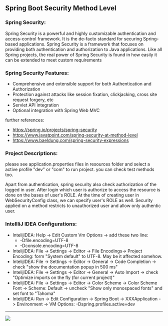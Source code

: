 ## Spring Boot Security Method Level

### Spring Security:
Spring Security is a powerful and highly customizable authentication and access-control framework. It is the de-facto standard for securing Spring-based applications.
Spring Security is a framework that focuses on providing both authentication and authorization to Java applications. Like all Spring projects, the real power of Spring Security is found in how easily it can be extended to meet custom requirements

### Spring Security Features:
- Comprehensive and extensible support for both Authentication and Authorization
- Protection against attacks like session fixation, clickjacking, cross site request forgery, etc
- Servlet API integration
- Optional integration with Spring Web MVC


further references:     
- https://spring.io/projects/spring-security
- https://www.javatpoint.com/spring-security-at-method-level
- https://www.baeldung.com/spring-security-expressions



### Project Descriptions:
please see application.properties files in resources folder and select a active profile "dev" or "com" to run project. you can check test methods too.  

Apart from authentication, spring security also check authorization of the logged in user. After login which user is authorize to access the resource is done on the bases of user's ROLE.
At the time of creating user in WebSecurityConfig class, we can specify user's ROLE as well.
Security applied on a method restricts to unauthorized user and allow only authentic user.

### IntellliJ IDEA Configurations:
- IntelijIDEA: Help -> Edit Custom Vm Options -> add these two line:
    - -Dfile.encoding=UTF-8
    - -Dconsole.encoding=UTF-8
- IntelijIDEA: File -> Settings -> Editor -> File Encodings-> Project Encoding: form "System default" to UTF-8. May be it affected somehow.
- IntelijIDEA: File -> Settings -> Editor -> General -> Code Completion -> check "show the documentation popup in 500 ms"
- IntelijIDEA: File -> Settings -> Editor -> General -> Auto Import -> check "Optimize imports on the fly (for current project)"
- IntelijIDEA: File -> Settings -> Editor -> Color Scheme -> Color Scheme Font -> Scheme: Default -> uncheck "Show only monospaced fonts" and set font to "Tahoma"
- IntelijIDEA: Run -> Edit Configuration -> Spring Boot -> XXXApplication -> Environment -> VM Options: -Dspring.profiles.active=dev

<hr/>
<a href="mailto:eng.motahari@gmail.com?"><img src="https://img.shields.io/badge/gmail-%23DD0031.svg?&style=for-the-badge&logo=gmail&logoColor=white"/></a>


